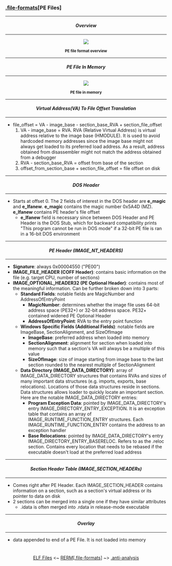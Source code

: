 ### [.file-formats](file-formats.md)[__PE Files__]

---
#### *<p align='center'> Overview </p>*
---
<div align='center'> 
<img src="https://github.com/yellowbyte/reverse-engineering-reference-manual/blob/master/images/file-formats/PE_Files/pe_header.png"> 
<p align='center'><sub><strong>PE file format overview</strong></sub></p>
</div>

---
#### *<p align='center'> PE File In Memory </p>*
---
<div align='center'> 
<img src="https://github.com/yellowbyte/reverse-engineering-reference-manual/blob/master/images/file-formats/PE_Files/loading_pe_file.png"> 
<p align='center'><sub><strong>PE file in memory</strong></sub></p>
</div>

---
#### *<p align='center'> Virtual Address(VA) To File Offset Translation </p>*
---
* file_offset = VA - image_base - section_base_RVA + section_file_offset
  1. VA - image_base = RVA. RVA (Relative Virtual Address) is virtual address relative to the image base (HMODULE). It is used to avoid hardcoded memory addresses since the image base might not always get loaded to its preferred load address. As a result, address obtained from disassembler might not match the address obtained from a debugger
  2. RVA - section_base_RVA = offset from base of the section
  3. offset_from_section_base + section_file_offset = file offset on disk  

---
#### *<p align='center'> DOS Header </p>*
---
* Starts at offset 0. The 2 fields of interest in the DOS header are __e_magic__ and __e_lfanew__. __e_magic__ contains the magic number 0x5A4D (MZ). __e_lfanew__ contains PE header's file offset
  * __e_lfanew__ field is necessary since between DOS Header and PE Header is the DOS Stub, which for backward compatibility prints "This program cannot be run in DOS mode" if a 32-bit PE file is ran in a 16-bit DOS environment

---
#### *<p align='center'> PE Header (IMAGE_NT_HEADERS) </p>*
---
* __Signature__: always 0x00004550 ("PE00")
* __IMAGE_FILE_HEADER (COFF Header)__: contains basic information on the file (e.g. target CPU, number of sections)
* __IMAGE_OPTIONAL_HEADER32 (PE Optional Header)__: contains most of the meaningful information. Can be further broken down into 3 parts:
  * __Standard Fields__: notable fields are MagicNumber and AddressOfEntryPoint
    * __MagicNumber__: determines whether the image file uses 64-bit address space (PE32+) or 32-bit address space. PE32+ contained widened PE Optional Header
    * __AddressOfEntryPoint__: RVA to the entry point function
  * __Windows Specific Fields (Additional Fields)__: notable fields are ImageBase, SectionAlignment, and SizeOfImage
    * __ImageBase__: preferred address when loaded into memory
    * __SectionAlignment__: alignment for section when loaded into memory such that a section's VA will always be a multiple of this value 
    * __SizeOfImage__: size of image starting from image base to the last section rounded to the nearest multiple of SectionAlignment
  * __Data Directory (IMAGE_DATA_DIRECTORY)__: array of IMAGE_DATA_DIRECTORY structures that contains RVAs and sizes of many important data structures (e.g. imports, exports, base relocations). Locations of those data structures reside in sections. Data structures allows loader to quickly locate an important section. Here are the notable IMAGE_DATA_DIRECTORY entries:
    * __Program Exception Data__: pointed by IMAGE_DATA_DIRECTORY's entry IMAGE_DIRECTORY_ENTRY_EXCEPTION. It is an exception table that contains an array of IMAGE_RUNTIME_FUNCTION_ENTRY structures. Each IMAGE_RUNTIME_FUNCTION_ENTRY contains the address to an exception handler
    * __Base Relocations__: pointed by IMAGE_DATA_DIRECTORY's entry IMAGE_DIRECTORY_ENTRY_BASERELOC. Refers to as the .reloc section. Contains every location that needs to be rebased if the executable doesn't load at the preferred load address

---
#### *<p align='center'> Section Header Table (IMAGE_SECTION_HEADERs) </p>*
---
* Comes right after PE Header. Each IMAGE_SECTION_HEADER contains information on a section, such as a section's virtual address or its pointer to data on disk 
* 2 sections can be merged into a single one if they have similar attributes
  * .idata is often merged into .rdata in release-mode executable 

---
#### *<p align='center'> Overlay </p>*
---
* data appended to end of a PE File. It is not loaded into memory

#
<p align='center'><a href="ELF_Files.md">ELF Files</a> <~ <a href="/README.md#table-of-contents">RERM</a>[<a href="file-formats.md">.file-formats</a>] ~> <a href="contents/anti-analysis/anti-analysis.md">.anti-analysis</a></p>
